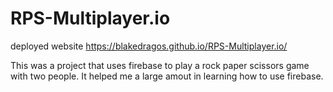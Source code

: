 # RPS-Multiplayer.io

deployed website
https://blakedragos.github.io/RPS-Multiplayer.io/

This was a project that uses firebase to play a rock paper scissors game with two people. It helped me a large amout in learning how to use firebase.
